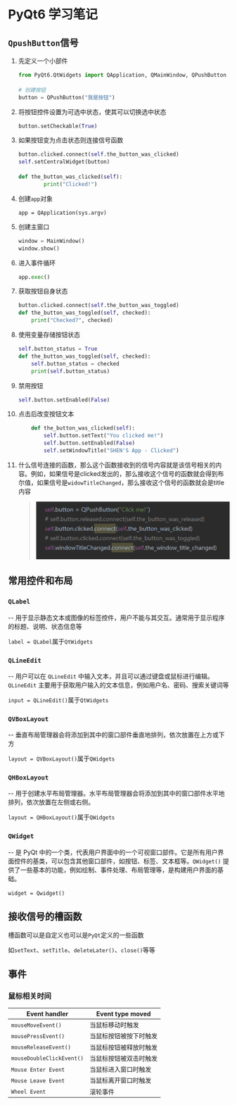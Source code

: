 

# PyQt6 学习笔记

## `QpushButton`信号

1. 先定义一个小部件

   ```python
   from PyQt6.QtWidgets import QApplication, QMainWindow, QPushButton
   
   # 创建按钮
   button = QPushButton("我是按钮")
   ```

2. 将按钮控件设置为可选中状态，使其可以切换选中状态

   ```python
   button.setCheckable(True)
   ```

3. 如果按钮变为点击状态则连接信号函数

   ```python
   button.clicked.connect(self.the_button_was_clicked)
   self.setCentralWidget(button)
   
   def the_button_was_clicked(self):
           print("Clicked!")
   ```

4. 创建`app`对象

   ```python\
   app = QApplication(sys.argv)
   ```

5. 创建主窗口

   ```python
   window = MainWindow()
   window.show()
   ```

6. 进入事件循环

   ```python
   app.exec()
   ```

7. 获取按钮自身状态

   ```python
   button.clicked.connect(self.the_button_was_toggled)
   def the_button_was_toggled(self, checked):
       print("Checked?", checked)
   ```

8. 使用变量存储按钮状态

   ```python
   self.button_status = True
   def the_button_was_toggled(self, checked):
       self.button_status = checked
       print(self.button_status)
   ```

9. 禁用按钮

   ```python
   self.button.setEnabled(False)
   ```

10. 点击后改变按钮文本

    ```python
        def the_button_was_clicked(self):
            self.button.setText("You clicked me!")
            self.button.setEnabled(False)
            self.setWindowTitle("SHEN'S App - Clicked")
    ```

11. 什么信号连接的函数，那么这个函数接收到的信号内容就是该信号相关的内容。例如，如果信号是clicked发出的，那么接收这个信号的函数就会得到布尔值，如果信号是`widowTitleChanged`，那么接收这个信号的函数就会是title内容

    >![](./assets/image-20240207130548944.png)

## 常用控件和布局

### `QLabel`

-- 用于显示静态文本或图像的标签控件，用户不能与其交互。通常用于显示程序的标题、说明、状态信息等

`label = QLabel`属于`QtWidgets`

### `QLineEdit`

-- 用户可以在 `QLineEdit` 中输入文本，并且可以通过键盘或鼠标进行编辑。`QLineEdit` 主要用于获取用户输入的文本信息，例如用户名、密码、搜索关键词等

`input = QLineEdit()`属于`QtWidgets`

### `QVBoxLayout`

-- 垂直布局管理器会将添加到其中的窗口部件垂直地排列，依次放置在上方或下方

`layout = QVBoxLayout()`属于`QWidgets`

### `QHBoxLayout`

-- 用于创建水平布局管理器。水平布局管理器会将添加到其中的窗口部件水平地排列，依次放置在左侧或右侧。

`layout = QHBoxLayout()`属于`QWidgets`

### `QWidget`

-- 是 PyQt 中的一个类，代表用户界面中的一个可视窗口部件。它是所有用户界面控件的基类，可以包含其他窗口部件，如按钮、标签、文本框等。`QWidget()` 提供了一些基本的功能，例如绘制、事件处理、布局管理等，是构建用户界面的基础。

`widget = Qwidget()`

## 接收信号的槽函数

槽函数可以是自定义也可以是`PyQt`定义的一些函数

如`setText`、`setTitle`、`deleteLater()`、`close()`等等

## 事件

### 鼠标相关时间

| Event handler             | Event type moved       |
| ------------------------- | ---------------------- |
| `mouseMoveEvent()`        | 当鼠标移动时触发       |
| `mousePressEvent()`       | 当鼠标按钮被按下时触发 |
| `mouseReleaseEvent()`     | 当鼠标按钮被释放时触发 |
| `mouseDoubleClickEvent()` | 当鼠标按钮被双击时触发 |
| `Mouse Enter Event`       | 当鼠标进入窗口时触发   |
| `Mouse Leave Event`       | 当鼠标离开窗口时触发   |
| `Wheel Event`             | 滚轮事件               |

